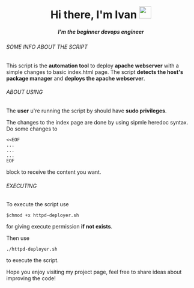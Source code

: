 <h1 align="center">Hi there, I'm Ivan</a> 
<img src="https://github.com/blackcater/blackcater/raw/main/images/Hi.gif" height="32"/></h1>

<h5 align="center">I'm the beginner devops engineer</h5>

###### SOME INFO ABOUT THE SCRIPT

This script is the __automation tool__ to deploy __apache webserver__ with a simple changes to basic index.html page.
The script __detects the host's package manager__ and __deploys the apache webserver__.

###### ABOUT USING

The __user__ u're running the script by should have __sudo privileges__.

The changes to the index page are done by using sipmle heredoc syntax.
Do some changes to 
```
<<EOF 
...
... 
...
EOF
```
block to receive the content you want.

###### EXECUTING

To execute the script use 
```
$chmod +x httpd-deployer.sh
```
for giving execute permission __if not exists__.

Then use
```
./httpd-deployer.sh
```
to execute the script.

Hope you enjoy visiting my project page, feel free to share ideas about improving the code! 
